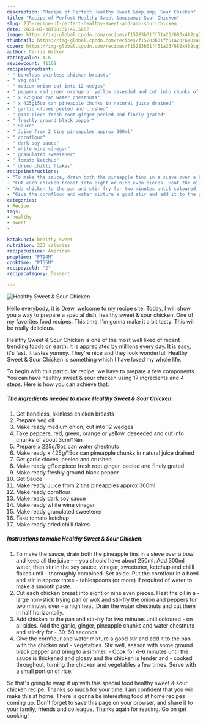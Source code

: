 ```yaml
---
description: "Recipe of Perfect Healthy Sweet &amp;amp; Sour Chicken"
title: "Recipe of Perfect Healthy Sweet &amp;amp; Sour Chicken"
slug: 235-recipe-of-perfect-healthy-sweet-and-amp-sour-chicken
date: 2021-07-30T08:31:49.566Z
image: https://img-global.cpcdn.com/recipes/f15283b01ff51a23/680x482cq70/healthy-sweet-sour-chicken-recipe-main-photo.jpg
thumbnail: https://img-global.cpcdn.com/recipes/f15283b01ff51a23/680x482cq70/healthy-sweet-sour-chicken-recipe-main-photo.jpg
cover: https://img-global.cpcdn.com/recipes/f15283b01ff51a23/680x482cq70/healthy-sweet-sour-chicken-recipe-main-photo.jpg
author: Carrie Walker
ratingvalue: 4.6
reviewcount: 41168
recipeingredient:
- " boneless skinless chicken breasts"
- " veg oil"
- " medium onion cut into 12 wedges"
- " peppers red green orange or yellow deseeded and cut into chunks of about 3cm1in"
- " x 225g8oz can water chestnuts"
- " x 425g15oz can pineapple chunks in natural juice drained"
- " garlic cloves peeled and crushed"
- " g1oz piece fresh root ginger peeled and finely grated"
- " freshly ground black pepper"
- " Sauce"
- " Juice from 2 tins pineapples approx 300ml"
- " cornflour"
- " dark soy sauce"
- " white wine vinegar"
- " granulated sweetener"
- " tomato ketchup"
- " dried chilli flakes"
recipeinstructions:
- "To make the sauce, drain both the pineapple tins in a sieve over a bowl and keep all the juice –  you should have about 250ml. Add 300ml water, then stir in the soy sauce, vinegar, sweetener, ketchup and chilli flakes until  thoroughly combined. Set aside. Put the cornflour in a bowl and stir in approx three  tablespoons (or more) if required of water to make a smooth paste."
- "Cut each chicken breast into eight or nine even pieces. Heat the oil in a  large non-stick frying pan or wok and stir-fry the onion and peppers for two minutes over  a high heat. Drain the water chestnuts and cut them in half horizontally."
- "Add chicken to the pan and stir-fry for two minutes until coloured  on all sides. Add the garlic, ginger, pineapple chunks and water chestnuts and stir-fry for  30–60 seconds."
- "Give the cornflour and water mixture a good stir and add it to the pan with the chicken and vegetables. Stir well, season with some ground black pepper and bring to a simmer.  Cook for 4–6 minutes until the sauce is thickened and glossy and the chicken is tender and  cooked throughout, turning the chicken and vegetables a few times. Serve with a small portion of rice."
categories:
- Recipe
tags:
- healthy
- sweet
- 

katakunci: healthy sweet  
nutrition: 223 calories
recipecuisine: American
preptime: "PT14M"
cooktime: "PT55M"
recipeyield: "2"
recipecategory: Dessert

---
```



![Healthy Sweet &amp; Sour Chicken](https://img-global.cpcdn.com/recipes/f15283b01ff51a23/680x482cq70/healthy-sweet-sour-chicken-recipe-main-photo.jpg)

Hello everybody, it is Drew, welcome to my recipe site. Today, I will show you a way to prepare a special dish, healthy sweet &amp; sour chicken. One of my favorites food recipes. This time, I'm gonna make it a bit tasty. This will be really delicious.

Healthy Sweet &amp; Sour Chicken is one of the most well liked of recent trending foods on earth. It is appreciated by millions every day. It is easy, it's fast, it tastes yummy. They're nice and they look wonderful. Healthy Sweet &amp; Sour Chicken is something which I have loved my whole life.




To begin with this particular recipe, we have to prepare a few components. You can have healthy sweet &amp; sour chicken using 17 ingredients and 4 steps. Here is how you can achieve that.

<!--inarticleads1-->

##### The ingredients needed to make Healthy Sweet &amp; Sour Chicken:

1. Get  boneless, skinless chicken breasts
1. Prepare  veg oil
1. Make ready  medium onion, cut into 12 wedges
1. Take  peppers, red, green, orange or yellow, deseeded and cut into chunks of about 3cm/1¼in
1. Prepare  x 225g/8oz can water chestnuts
1. Make ready  x 425g/15oz can pineapple chunks in natural juice drained
1. Get  garlic cloves, peeled and crushed
1. Make ready  g/1oz piece fresh root ginger, peeled and finely grated
1. Make ready  freshly ground black pepper
1. Get  Sauce
1. Make ready  Juice from 2 tins pineapples approx 300ml
1. Make ready  cornflour
1. Make ready  dark soy sauce
1. Make ready  white wine vinegar
1. Make ready  granulated sweetener
1. Take  tomato ketchup
1. Make ready  dried chilli flakes




<!--inarticleads2-->

##### Instructions to make Healthy Sweet &amp; Sour Chicken:

1. To make the sauce, drain both the pineapple tins in a sieve over a bowl and keep all the juice –  - you should have about 250ml. Add 300ml water, then stir in the soy sauce, vinegar, sweetener, ketchup and chilli flakes until  - thoroughly combined. Set aside. Put the cornflour in a bowl and stir in approx three  - tablespoons (or more) if required of water to make a smooth paste.
1. Cut each chicken breast into eight or nine even pieces. Heat the oil in a  - large non-stick frying pan or wok and stir-fry the onion and peppers for two minutes over  - a high heat. Drain the water chestnuts and cut them in half horizontally.
1. Add chicken to the pan and stir-fry for two minutes until coloured  - on all sides. Add the garlic, ginger, pineapple chunks and water chestnuts and stir-fry for  - 30–60 seconds.
1. Give the cornflour and water mixture a good stir and add it to the pan with the chicken and - vegetables. Stir well, season with some ground black pepper and bring to a simmer.  - Cook for 4–6 minutes until the sauce is thickened and glossy and the chicken is tender and  - cooked throughout, turning the chicken and vegetables a few times. Serve with a small portion of rice.




So that's going to wrap it up with this special food healthy sweet &amp; sour chicken recipe. Thanks so much for your time. I am confident that you will make this at home. There is gonna be interesting food at home recipes coming up. Don't forget to save this page on your browser, and share it to your family, friends and colleague. Thanks again for reading. Go on get cooking!
